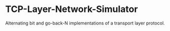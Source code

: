 # TCP-Layer-Network-Simulator
Alternating bit and go-back-N implementations of a transport layer protocol.
